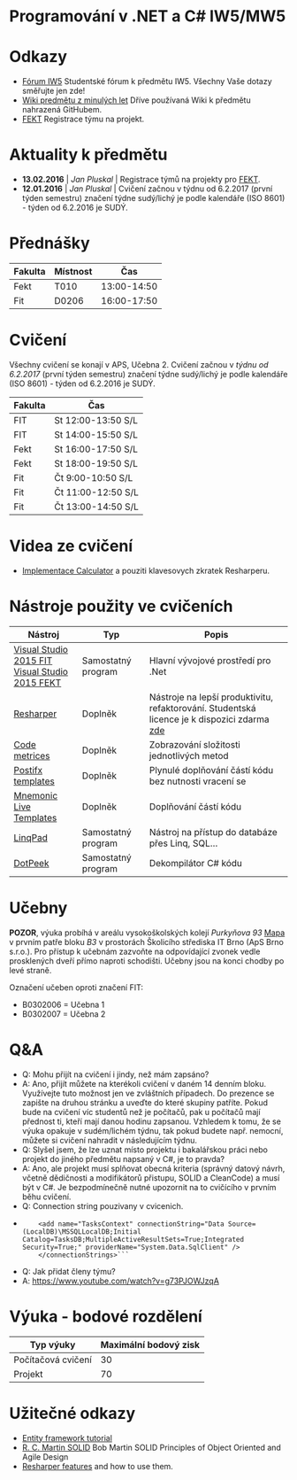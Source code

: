 # Programování v .NET a C# IW5/MW5 
# Odkazy
 * [Fórum IW5](http://fitiw5-forum.northeurope.cloudapp.azure.com/index.php) Studentské fórum k předmětu IW5. Všechny Vaše dotazy směřujte jen zde! 
 * [Wiki predmětu z minulých let](http://www.fit.vutbr.cz/study/courses/IW1/public/info/doku.php?id=iw5) Dříve používaná Wiki k předmětu nahrazená GitHubem.
 * [FEKT](http://goo.gl/cBXSLd) Registrace týmu na projekt.
  

# Aktuality k předmětu
  - **13.02.2016** | *Jan Pluskal* | Registrace týmů na projekty pro [FEKT](http://goo.gl/cBXSLd).
  - **12.01.2016** | *Jan Pluskal* | Cvičení začnou v týdnu od 6.2.2017 (první týden semestru) značení týdne sudý/lichý je podle kalendáře (ISO 8601) - týden od 6.2.2016 je SUDÝ.

# Přednášky

| Fakulta | Místnost | Čas         |
| ------- |----------| ----------- |
| Fekt    | T010     | 13:00-14:50 |
| Fit     | D0206    | 16:00-17:50 |

# Cvičení 
Všechny cvičení se konají v APS, Učebna 2. Cvičení začnou v *týdnu od 6.2.2017* (první týden semestru) značení týdne sudý/lichý je podle kalendáře (ISO 8601) - týden od 6.2.2016 je SUDÝ.

| Fakulta  | Čas                |
| -------- | ------------------ |
| FIT      | St 12:00-13:50 S/L |
| FIT      | St 14:00-15:50 S/L |
| Fekt     | St 16:00-17:50 S/L |
| Fekt     | St 18:00-19:50 S/L |
| Fit      | Čt 9:00-10:50  S/L |
| Fit      | Čt 11:00-12:50 S/L |
| Fit      | Čt 13:00-14:50 S/L |

# Videa ze cvičení
 * [Implementace Calculator](https://youtu.be/vwnAV5BUaug) a pouziti klavesovych zkratek Resharperu.

# Nástroje použity ve cvičeních

| Nástroj  |  Typ   | Popis |
| -------- |  ------| -------|
| [Visual Studio 2015 FIT](https://e5.onthehub.com/WebStore/OfferingDetails.aspx?o=0e34bbfd-e242-e611-941e-b8ca3a5db7a1&pmv=00000000-0000-0000-0000-000000000000&ws=95f320d0-826f-e011-971f-0030487d8897&vsro=8) <br /> [Visual Studio 2015 FEKT](https://e5.onthehub.com/WebStore/OfferingDetails.aspx?o=0e34bbfd-e242-e611-941e-b8ca3a5db7a1&pmv=00000000-0000-0000-0000-000000000000&ws=7817c804-8b6f-e011-971f-0030487d8897&vsro=8)| Samostatný program | Hlavní vývojové prostředí pro .Net |
|[Resharper](https://www.jetbrains.com/resharper/) | Doplněk | Nástroje na lepší produktivitu, refaktorování. Studentská licence je k dispozici zdarma [zde](https://www.jetbrains.com/student/) |
|[Code metrices](https://visualstudiogallery.msdn.microsoft.com/369d38e1-53d3-4f5c-9351-a0560162a6d9) | Doplněk | Zobrazování složitosti jednotlivých metod |
|[Postifx templates](https://github.com/controlflow/resharper-postfix) | Doplněk | Plynulé doplňování částí kódu bez nutnosti vracení se |
|[Mnemonic Live Templates](https://github.com/JetBrains/mnemonics) | Doplněk | Doplňování částí kódu |
|[LinqPad](http://www.linqpad.net/) | Samostatný program  | Nástroj na přístup do databáze přes Linq, SQL… |
|[DotPeek](https://www.jetbrains.com/decompiler/) | Samostatný program  | Dekompilátor C# kódu |

# Učebny
**POZOR**, výuka probíhá v areálu vysokoškolských kolejí *Purkyňova 93* [Mapa](http://www.pocitacoveskoleni.cz/kontakt.html) v prvním patře bloku *B3*  v prostorách Školicího střediska IT Brno (ApS Brno s.r.o.). Pro přístup k učebnám zazvoňte na odpovídající zvonek vedle prosklených dveří přímo naproti schodišti. Učebny jsou na konci chodby po levé straně.

Označení učeben oproti značení FIT:
* B0302006 = Učebna 1
* B0302007 = Učebna 2 

# Q&A
* Q: Mohu přijít na cvičení i jindy, než mám zapsáno?
* A: Ano, přijít můžete na kterékoli cvičení v daném 14 denním bloku. Využívejte tuto možnost jen ve zvláštních případech. Do prezence se zapište na druhou stránku a uveďte do které skupiny patříte. Pokud bude na cvičení víc studentů než je počítačů, pak u počítačů mají přednost ti, kteří mají danou hodinu zapsanou. Vzhledem k tomu, že se výuka opakuje v sudém/lichém týdnu, tak pokud budete např. nemocní, můžete si cvičení nahradit v následujícím týdnu.
* Q: Slyšel jsem, že lze uznat místo projektu i bakalářskou práci nebo projekt do jiného předmětu napsaný v C#, je to pravda?
* A: Ano, ale projekt musí splňovat obecná kriteria (správný datový návrh, včetně dědičnosti a modifikátorů přistupu, SOLID a CleanCode) a musí být v C#. Je bezpodmínečně nutné upozornit na to cvičícího v prvním běhu cvičení.
* Q: Connection string pouzivany v cvicenich.
* ```<connectionStrings> 
      <add name="TasksContext" connectionString="Data Source=(LocalDB)\MSSQLLocalDB;Initial Catalog=TasksDB;MultipleActiveResultSets=True;Integrated Security=True;" providerName="System.Data.SqlClient" />
      </connectionStrings>```
* Q: Jak přidat členy týmu?
* A: https://www.youtube.com/watch?v=g73PJOWJzqA
      
# Výuka - bodové rozdělení
|      Typ výuky     | Maximální bodový zisk |
| ------------------ | --------------------- |
| Počítačová cvičení |                    30 |
| Projekt            |                    70 |

# Užitečné odkazy
* [Entity framework tutorial](http://www.entityframeworktutorial.net/code-first/entity-framework-code-first.aspx)
* [R. C. Martin SOLID](https://youtu.be/TMuno5RZNeE?t=757) Bob Martin SOLID Principles of Object Oriented and Agile Design 
* [Resharper features](https://www.jetbrains.com/resharper/features/) and how to use them.

